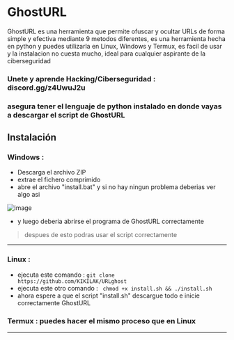 # GhostURL

GhostURL es una herramienta que permite ofuscar y ocultar URLs de forma simple y efectiva mediante 9 metodos diferentes, es una herramienta hecha en python y puedes utilizarla en Linux, Windows y Termux, es facil de usar y la instalacion no cuesta mucho, ideal para cualquier aspirante de la ciberseguridad

### Unete y aprende Hacking/Ciberseguridad : discord.gg/z4UwuJ2u
### asegura tener el lenguaje de python instalado en donde vayas a descargar el script de GhostURL
## Instalación

### Windows : 

- Descarga el archivo ZIP
- extrae el fichero comprimido
- abre el archivo "install.bat" y si no hay ningun problema deberias ver algo asi

![image](https://github.com/user-attachments/assets/e72023a9-d20a-48e7-a4d4-6aa4696d8281)
- y luego deberia abrirse el programa de GhostURL correctamente

> despues de esto podras usar el script correctamente

---
### Linux :

- ejecuta este comando :
    ``` git clone https://github.com/KIKILAK/URLghost ```
-  ejecuta este otro comando :
      ``` chmod +x install.sh && ./install.sh```
- ahora espere a que el script "install.sh" descargue todo e inicie correctamente GhostURL
  
### Termux : puedes hacer el mismo proceso que en Linux
---
